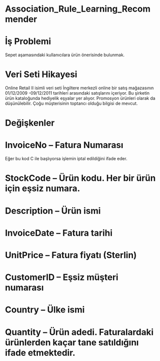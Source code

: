 # Association_Rule_Learning_Recommender


# İş Problemi

Sepet aşamasındaki kullanıcılara ürün önerisinde bulunmak.


# Veri Seti Hikayesi

Online Retail II isimli veri seti İngiltere merkezli online bir satış mağazasının 01/12/2009 -09/12/2011 tarihleri arasındaki satışlarını içeriyor. Bu şirketin ürün kataloğunda hediyelik eşyalar yer alıyor. Promosyon ürünleri olarak da düşünülebilir. Çoğu müşterisinin toptancı olduğu bilgisi de mevcut.


# Değişkenler

# InvoiceNo – Fatura Numarası 
Eğer bu kod C ile başlıyorsa işlemin iptal edildiğini ifade eder.

# StockCode – Ürün kodu. Her bir ürün için eşsiz numara.

# Description – Ürün ismi

# InvoiceDate – Fatura tarihi

# UnitPrice – Fatura fiyatı (Sterlin)

# CustomerID – Eşsiz müşteri numarası

# Country – Ülke ismi

# Quantity – Ürün adedi. Faturalardaki ürünlerden kaçar tane satıldığını ifade etmektedir.
